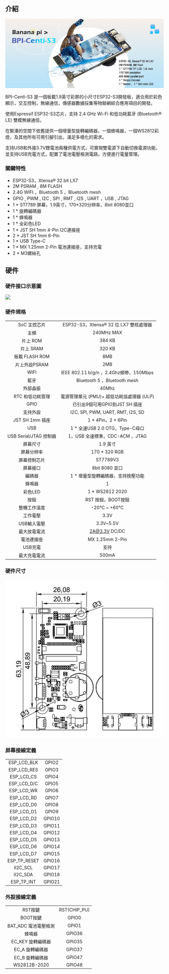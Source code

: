 ## 介紹

![](assets/images/BPI-Centi-S3.jpg)

BPI-Centi-S3 是一個板載1.9英寸彩屏的小尺寸ESP32-S3開發板，適合用於彩色顯示，交互控制，無線通信，傳感器數據採集等物聯網綜合應用項目的開發。

使用Espressif ESP32-S3芯片，支持 2.4 GHz Wi-Fi 和低功耗藍牙 (Bluetooth® LE) 雙模無線通信。

在緊湊的空間下依舊提供一個增量型旋轉編碼器，一個蜂鳴器，一個WS2812彩燈，及其他所有可用引腳引出，滿足多樣化的需求。

支持USB和外接3.7V鋰電池兩種供電方式，可實現雙電源下自動切換電源功能，並支持USB充電方式，配置了電池電壓檢測電路，方便進行電量管理。

### 關鍵特性

* ESP32-S3，Xtensa® 32 bit LX7
*  2M PSRAM , 8M FLASH
* 2.4G WIFI ，Bluetooth 5 ，Bluetooth mesh
* GPIO , PWM , I2C , SPI , RMT , I2S , UART ，USB , JTAG
* 1 * ST7789 屏幕，1.9英寸，170*320分辨率，8bit 8080並口
* 1 * 旋轉編碼器
* 1 * 蜂鳴器
* 1 * 全彩色LED
* 1 * JST SH 1mm 4-Pin I2C連接座
* 2 * JST SH 1mm 6-Pin
* 1 * USB Type-C
* 1 * MX 1.25mm 2-Pin 電池連接座，支持充電
* 2 * M3螺絲孔

## 硬件

### 硬件接口示意圖

![](assets/images/BPI-Centi-S3-V0.2-IO-1920-white.png)

### 硬件規格

|                        |                                            |
|:----------------------:|:------------------------------------------:|
| SoC 主控芯片           | ESP32-S3，Xtensa® 32 位 LX7 雙核處理器       |
| 主頻                   | 240MHz MAX                                 |
| 片上 ROM               | 384 KB                                     |
| 片上 SRAM              | 320 KB                                     |
| 板載 FLASH ROM         | 8MB                                        |
| 片上外設PSRAM          | 2MB                                        |
| WIFI                   | IEEE 802.11 b/g/n ，2.4Ghz頻帶，150Mbps    |
| 藍牙                   | Bluetooth 5 ，Bluetooth mesh               |
| 外部晶振               | 40Mhz                                      |
| RTC 和低功耗管理       | 電源管理單元 (PMU)+ 超低功耗協處理器 (ULP)   |
| GPIO                   | 已引出9個可用GPIO到JST SH 插座             |
| 支持外設               | I2C, SPI, PWM, UART, RMT, I2S, SD          |
| JST SH 1mm 插座        | 1 * 4Pin，2 * 6Pin                         |
| USB                    | 1 * 全速USB 2.0 OTG，Type-C母口            |
| USB Serial/JTAG 控制器 | 1，USB 全速標準，CDC-ACM ，JTAG            |
| 屏幕尺寸               | 1.9 英寸                                   |
| 屏幕分辨率             | 170 * 320 RGB                              |
| 屏幕控制芯片           | ST7789V3                                   |
| 屏幕接口               | 8bit 8080 並口                             |
| 編碼器                 | 1 * 增量型旋轉編碼器，支持按壓功能            |
| 蜂鳴器                 | 1                                          |
| 彩色LED                | 1 * WS2812 2020                            |
| 按鈕                   | RST 按鈕，BOOT按鈕                          |
| 整機工作溫度           | -20℃ ~ +60℃                               |
| 工作電壓               | 3.3V                                       |
| USB輸入電壓            | 3.3V~5.5V                                  |
| 最大放電電流           | 2A@3.3V DC/DC                              |
| 電池連接座             | MX 1.25mm 2-Pin                            |
| USB充電                | 支持                                       |
| 最大充電電流           | 500mA                                      |

### 硬件尺寸

![](assets/images/BPI-Centi-S3-V0.2_Dimensions.jpg)

### 屏幕接線定義

|      |                                                           |
|:---------------------------:|:---------------------------------------------------------:|
| ESP_LCD_BLK                 | GPIO2                                                     |
| ESP_LCD_RES                 | GPIO3                                                     |
| ESP_LCD_CS                  | GPIO4                                                     |
| ESP_LCD_D/C                 | GPIO5                                                     |
| ESP_LCD_WR                  | GPIO6                                                     |
| ESP_LCD_RD                  | GPIO7                                                     |
| ESP_LCD_D0                  | GPIO8                                                     |
| ESP_LCD_D1                  | GPIO9                                                     |
| ESP_LCD_D2                  | GPIO10                                                    |
| ESP_LCD_D3                  | GPIO11                                                    |
| ESP_LCD_D4                  | GPIO12                                                    |
| ESP_LCD_D5                  | GPIO13                                                    |
| ESP_LCD_D6                  | GPIO14                                                    |
| ESP_LCD_D7                  | GPIO15                                                    |
| ESP_TP_RESET                | GPIO16                                                    |
| II2C_SCL                    | GPIO17                                                    |
| II2C_SDA                    | GPIO18                                                    |
| ESP_TP_INT                  | GPIO21                                                    |

### 外設接線定義

|                      |              |
|:--------------------:|:------------:|
| RST按鍵              | RST(CHIP_PU) |
| BOOT按鍵             | GPIO0        |
| BAT_ADC 電池電壓檢測 | GPIO1        |
| 蜂鳴器               | GPIO36       |
| EC_KEY 旋轉編碼器    | GPIO35       |
| EC_A 旋轉編碼器      | GPIO37       |
| EC_B 旋轉編碼器      | GPIO47       |
| WS2812B-2020         | GPIO48       |
